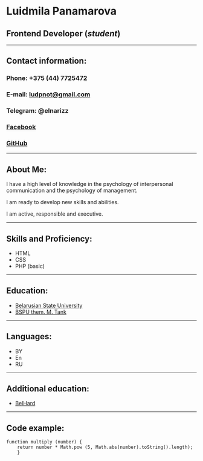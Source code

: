 # **Luidmila Panamarova**

## **Frontend Developer (*student*)**
___
## **Contact information:** 
### **Phone:** +375 (44) 7725472

### **E-mail:** ludpnot@gmail.com

### **Telegram:** @elnarizz

### **[Facebook](https://www.facebook.com/luda.ponomarova)**

### **[GitHub](https://github.com/panamarova)**
______
## **About Me:**
I have a high level of knowledge in the psychology of interpersonal communication and the psychology of management. 

I am ready to develop new skills and abilities. 

I am active, responsible and executive.
______
## **Skills and Proficiency:**
+ HTML
+ CSS
+ PHP (basic)
____
## **Education:**
+ [Belarusian State University](https://bsu.by/)
+ [BSPU them. M. Tank](bspu.by)
______
## **Languages:**
+ BY
+ En
+ RU
_____
## **Additional education:**
+ [BelHard](https://belhard.academy/?utm_medium=cpc&utm_source=google&utm_campaign={name_of_campaign}&utm_term=belhard&gclid=EAIaIQobChMIrKex5_qE-AIVU0eRBR2sbgAREAAYASAAEgJMIfD_BwE)
________
## **Code example:**
```
function multiply (number) { 
    return number * Math.pow (5, Math.abs(number).toString().length); 
    }

